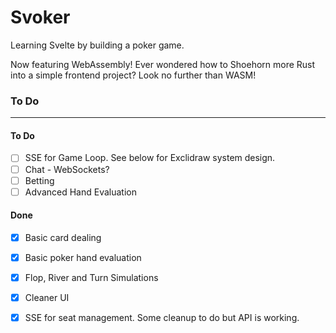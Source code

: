 <h1>Svoker</h1>

Learning Svelte by building a poker game.

Now featuring WebAssembly! Ever wondered how to Shoehorn more Rust into a simple frontend project? Look no further than WASM!

<h3>To Do</h3>

<hr><h4>To Do</h4>

- [ ] SSE for Game Loop. See below for Exclidraw system design. 
- [ ] Chat - WebSockets? 
- [ ] Betting 
- [ ] Advanced Hand Evaluation 

<h4>Done</h4>

- [x] Basic card dealing
- [x] Basic poker hand evaluation
- [x] Flop, River and Turn Simulations 
- [x] Cleaner UI
- [x] SSE for seat management. Some cleanup to do but API is working. 


